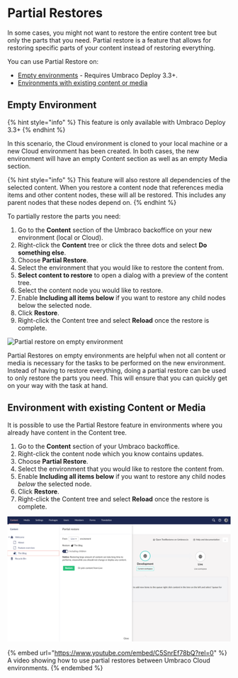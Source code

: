 # Partial Restores

In some cases, you might not want to restore the entire content tree but only the parts that you need. Partial restore is a feature that allows for restoring specific parts of your content instead of restoring everything.

You can use Partial Restore on:

* [Empty environments](partial-restore.md#empty-environment) - Requires Umbraco Deploy 3.3+.
* [Environments with existing content or media](partial-restore.md#environment-with-existing-content-or-media)

## Empty Environment

{% hint style="info" %}
This feature is only available with Umbraco Deploy 3.3+
{% endhint %}

In this scenario, the Cloud environment is cloned to your local machine or a new Cloud environment has been created. In both cases, the new environment will have an empty Content section as well as an empty Media section.

{% hint style="info" %}
This feature will also restore all dependencies of the selected content. When you restore a content node that references media items and other content nodes, these will all be restored. This includes any parent nodes that these nodes depend on.
{% endhint %}

To partially restore the parts you need:

1. Go to the **Content** section of the Umbraco backoffice on your new environment (local or Cloud).
2. Right-click the **Content** tree or click the three dots and select **Do something else**.
3. Choose **Partial Restore**.
4. Select the environment that you would like to restore the content from.
5. **Select content to restore** to open a dialog with a preview of the content tree.
6. Select the content node you would like to restore.
7. Enable **Including all items below** if you want to restore any child nodes below the selected node.
8. Click **Restore**.
9. Right-click the Content tree and select **Reload** once the restore is complete.

![Partial restore on empty environment](images/partialRestore-onEmpty.gif)

Partial Restores on empty environments are helpful when not all content or media is necessary for the tasks to be performed on the new environment. Instead of having to restore everything, doing a partial restore can be used to only restore the parts you need. This will ensure that you can quickly get on your way with the task at hand.

## Environment with existing Content or Media

It is possible to use the Partial Restore feature in environments where you already have content in the Content tree.

1. Go to the **Content** section of your Umbraco backoffice.
2. Right-click the content node which you know contains updates.
3. Choose **Partial Restore**.
4. Select the environment that you would like to restore the content from.
5. Enable **Including all items below** if you want to restore any child nodes _below_ the selected node.
6. Click **Restore**.
7. Right-click the Content tree and select **Reload** once the restore is complete.

![Partial restore](images/partialRestore-onEnvWithContent.png)

{% embed url="https://www.youtube.com/embed/C5SnrEf78bQ?rel=0" %}
A video showing how to use partial restores between Umbraco Cloud environments.
{% endembed %}
